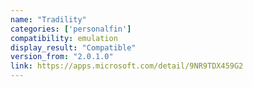 ```yaml
---
name: "Tradility"
categories: ['personalfin']
compatibility: emulation
display_result: "Compatible"
version_from: "2.0.1.0"
link: https://apps.microsoft.com/detail/9NR9TDX459G2
---
```

